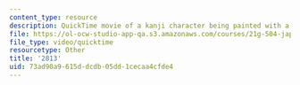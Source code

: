 ```yaml
---
content_type: resource
description: QuickTime movie of a kanji character being painted with a brush.
file: https://ol-ocw-studio-app-qa.s3.amazonaws.com/courses/21g-504-japanese-iv-spring-2009/73ad90a9615ddcdb05dd1cecaa4cfde4_2813.mov
file_type: video/quicktime
resourcetype: Other
title: '2813'
uid: 73ad90a9-615d-dcdb-05dd-1cecaa4cfde4
---
```

